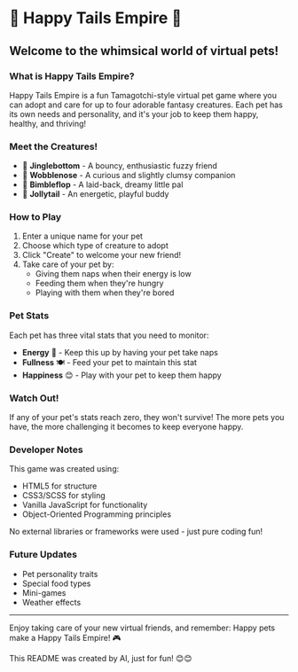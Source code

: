 # 🐾 Happy Tails Empire 🐾

## Welcome to the whimsical world of virtual pets!

### What is Happy Tails Empire?
Happy Tails Empire is a fun Tamagotchi-style virtual pet game where you can adopt and care for up to four adorable fantasy creatures. Each pet has its own needs and personality, and it's your job to keep them happy, healthy, and thriving!

### Meet the Creatures!
- 🧡 **Jinglebottom** - A bouncy, enthusiastic fuzzy friend
- 💙 **Wobblenose** - A curious and slightly clumsy companion
- 💚 **Bimbleflop** - A laid-back, dreamy little pal
- 💜 **Jollytail** - An energetic, playful buddy

### How to Play
1. Enter a unique name for your pet
2. Choose which type of creature to adopt
3. Click "Create" to welcome your new friend!
4. Take care of your pet by:
   - Giving them naps when their energy is low
   - Feeding them when they're hungry
   - Playing with them when they're bored

### Pet Stats
Each pet has three vital stats that you need to monitor:
- **Energy** 🔋 - Keep this up by having your pet take naps
- **Fullness** 🍽️ - Feed your pet to maintain this stat
- **Happiness** 😊 - Play with your pet to keep them happy

### Watch Out!
If any of your pet's stats reach zero, they won't survive! The more pets you have, the more challenging it becomes to keep everyone happy.

### Developer Notes
This game was created using:
- HTML5 for structure
- CSS3/SCSS for styling
- Vanilla JavaScript for functionality
- Object-Oriented Programming principles

No external libraries or frameworks were used - just pure coding fun!

### Future Updates
- Pet personality traits
- Special food types
- Mini-games
- Weather effects

---

Enjoy taking care of your new virtual friends, and remember: Happy pets make a Happy Tails Empire! 🎮

This README was created by AI, just for fun! 😊😊

